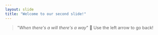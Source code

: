 ```yaml
---
layout: slide
title: "Welcome to our second slide!"
---
```

> "*When there's a will there's a way*" :rocket:
Use the left arrow to go back!